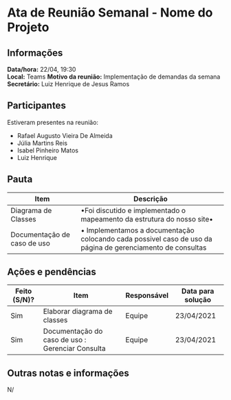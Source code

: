 # Ata de Reunião Semanal - Nome do Projeto

## Informações
**Data/hora:** 22/04, 19:30  
**Local:** Teams 
**Motivo da reunião:** Implementação de demandas da semana
**Secretário:** Luiz Henrique de Jesus Ramos  

## Participantes
Estiveram presentes na reunião:
- Rafael Augusto Vieira De Almeida
- Júlia Martins Reis
- Isabel Pinheiro Matos
- Luiz Henrique

## Pauta

Item | Descrição
---- | ----
Diagrama de Classes | •Foi discutido e implementado o mapeamento da estrutura do nosso site• <br>
Documentação de caso de uso | • Implementamos a documentação colocando cada possivel caso de uso da página de gerenciamento de consultas


## Ações e pendências
| Feito (S/N)? | Item | Responsável | Data para solução |
| ---- | ---- | ---- | ---- |
|Sim | Elaborar diagrama de classes | Equipe | 23/04/2021 |
|Sim |Documentação do caso de uso : Gerenciar Consulta| Equipe | 23/04/2021 |

## Outras notas e informações
N/
